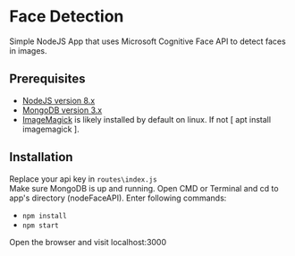 # Face Detection

Simple NodeJS App that uses Microsoft Cognitive Face API to detect faces in images.

## Prerequisites

* [NodeJS version 8.x](https://nodejs.org/en/download/package-manager/)
* [MongoDB version 3.x](https://docs.mongodb.com/manual/administration/install-community/)
* [ImageMagick](https://www.imagemagick.org/script/index.php)
is likely installed by default on linux. If not [ apt install imagemagick ].

## Installation

Replace your api key in `routes\index.js`<br>
Make sure MongoDB is up and running. Open CMD or Terminal and cd to app's directory (nodeFaceAPI). Enter following commands:<br> 
- `npm install`<br>
- `npm start`<br>

Open the browser and visit <a>localhost:3000
